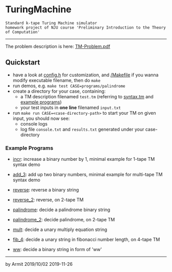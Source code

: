 # TuringMachine

    Standard k-tape Turing Machine simulator
    homework project of NJU course 'Preliminary Introduction to the Theory of Computation'

----

The problem description is here: [TM-Problem.pdf](/TM-Problem.pdf)

## Quickstart

  - have a look at [config.h](/src/config.h) for customization, and [/Makefile](Makefile) if you wanna modify executable filename, then do `make`
  - run demos, e.g. `make test CASE=programs/palindrome`
  - create a directory for your case, containing:
    - a TM description filenamed `test.tm` (referring to [syntax.tm](/programs/syntax.tm) and [example programs](/programs))
    - your test inputs in **one line** filenamed `input.txt`
  - run `make run CASE=<case-directory-path>` to start your TM on given input, you should now see:
    - console logs
    - log file `console.txt` and `results.txt` generated under your case-directory

### Example Programs

  - [incr](/programs/incr/test.tm): increase a binary number by 1, minimal example for 1-tape TM syntax demo
  - [add_3](/programs/add_3/test.tm): add up two binary numbers, minimal example for multi-tape TM syntax demo
  - [reverse](/programs/reverse/test.tm): reverse a binary string
  - [reverse_2](/programs/reverse_2/test.tm): reverse, on 2-tape TM
  
  - [palindrome](/programs/palindrome/test.tm): decide a palindrome binary string
  - [palindrome_2](/programs/palindrome_2/test.tm): decide palindrome, on 2-tape TM
  - [mult](/programs/mult/test.tm): decide a unary multiply equation string
  - [fib_4](/programs/fib_4/test.tm): decide a unary string in fibonacci number length, on 4-tape TM
  - [ww](/programs/ww/test.tm): decide a binary string in form of 'ww'

----

by Armit
2019/10/02 
2019-11-26